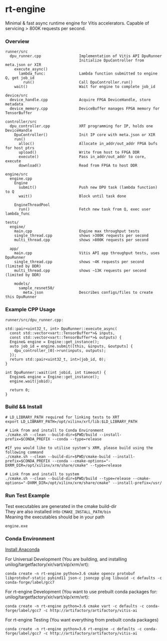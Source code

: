 # rt-engine
Minimal & fast async runtime engine for Vitis accelerators. Capable of servicing > 800K requests per second.

### Overview

```
runner/src
  dpu_runner.cpp                 Implementation of Vitis API DpuRunner
                                 Initialize DpuController from meta.json or XIR
    execute_async()             
      lambda_func:               Lambda function submitted to engine Q, get job_id
        run()                    Call DpuController.run()
    wait()                       Wait for engine to complete job_id

device/src
  device_handle.cpp              Acquire FPGA DeviceHandle, store metadata
  device_memory.cpp              DeviceBuffer manages FPGA memory for TensorBuffer

controller/src
  dpu_controller.cpp             XRT programming for IP, holds one DeviceHandle
    DpuController()              Init IP core with meta.json or XIR
    run()
      alloc()                    Allocate in_addr/out_addr FPGA bufs for host ptrs
      upload()                   Write from host to FPGA DDR
      execute()                  Pass in_addr/out_addr to core, execute
      download()                 Read from FPGA to host DDR

engine/src
  engine.cpp                  
    Engine
      submit()                   Push new DPU task (lambda function) to Q
      wait()                     Block until task done

    EngineThreadPool
      run()                      Fetch new task from Q, exec user lambda_func

tests/
  engine/
    main.cpp                     Engine max throughput tests
    single_thread.cpp            shows >300K requests per second
    multi_thread.cpp             shows >800K requests per second

  app/
    main.cpp                     Vitis API app throughput tests, uses DpuRunner
    single_thread.cpp            shows ~4K requests per second (limited by DDR)
    multi_thread.cpp             shows ~13K requests per second (limited by DDR)
 
    models/
      sample_resnet50/
        meta.json                Describes configs/files to create this DpuRunner
```

### Example CPP Usage

```
runner/src/dpu_runner.cpp:

std::pair<uint32_t, int> DpuRunner::execute_async(
  const std::vector<vart::TensorBuffer*>& inputs,
  const std::vector<vart::TensorBuffer*>& outputs) {
  Engine& engine = Engine::get_instance();
  auto job_id = engine.submit([this, &inputs, &outputs] {
    dpu_controller_[0]->run(inputs, outputs);
  });
  return std::pair<uint32_t, int>(job_id, 0);
}

int DpuRunner::wait(int jobid, int timeout) {
  Engine& engine = Engine::get_instance();
  engine.wait(jobid);

  return 0;
}
```

### Build && Install
```
# LD_LIBRARY_PATH required for linking tests to XRT
export LD_LIBRARY_PATH=/opt/xilinx/xrt/lib:$LD_LIBRARY_PATH

# Link from and install to Conda Environment
./cmake.sh --clean --build-dir=$PWD/build --install-prefix=$CONDA_PREFIX --conda --type=release

#If you would like to utilise system's XRM, please build using the following command
./cmake.sh --clean --build-dir=$PWD/cmake-build --install-prefix=$CONDA_PREFIX --conda --cmake-options="-DXRM_DIR=/opt/xilinx/xrm/share/cmake" --type=release

# Link from and install to system
./cmake.sh --clean --build-dir=$PWD/build --type=release --cmake-options="-DXRM_DIR=/opt/xilinx/xrm/share/cmake" --install-prefix=/usr/
```

### Run Test Example
Test executables are generated in the cmake build-dir  
They are also installed into `CMAKE_INSTALL_PATH/bin`  
Meaning the executables should be in your path
```
engine.exe
```

### Conda Environment
[Install Anaconda](https://docs.anaconda.com/anaconda/install/linux/#installation)
  
For Universal Development (You are building, and installing unilog/targetfactory/xir/vart/xip/xrm/xrt):  
```
conda create -n rt-engine python=3.6 cmake opencv protobuf libprotobuf-static pybind11 json-c jsoncpp glog libuuid -c defaults -c conda-forge/label/gcc7
```

For rt-engine Development (You want to use prebuilt conda packages for: unilog/targetfactory/xir/vart/xip/xrm/xrt):  
```
conda create -n rt-engine python=3.6 cmake vart -c defaults -c conda-forge/label/gcc7 -c http://artifactory/artifactory/vitis-ai
```

For rt-engine Testing (You want everything from prebuilt conda packages)
```
conda create -n rt-engine python=3.6 rt-engine -c defaults -c conda-forge/label/gcc7 -c http://artifactory/artifactory/vitis-ai
```
